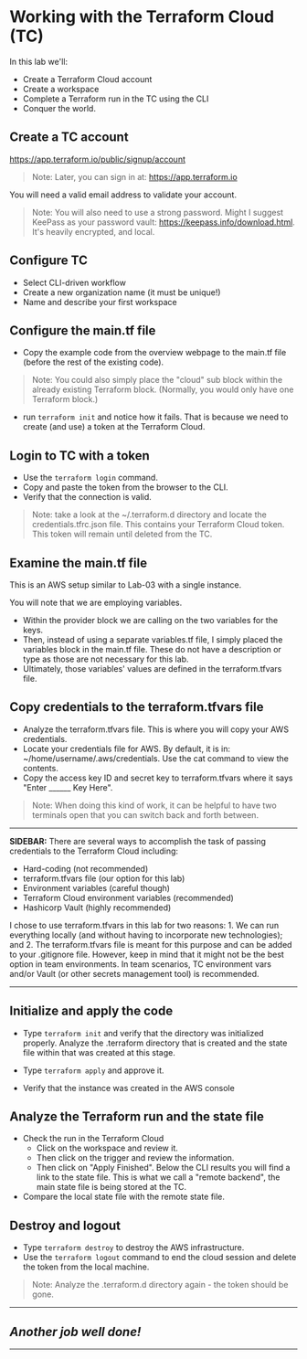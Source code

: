 # Working with the Terraform Cloud (TC)
In this lab we'll:
- Create a Terraform Cloud account
- Create a workspace
- Complete a Terraform run in the TC using the CLI
- Conquer the world.

## Create a TC account
https://app.terraform.io/public/signup/account 

> Note: Later, you can sign in at: https://app.terraform.io

You will need a valid email address to validate your account.

> Note: You will also need to use a strong password. Might I suggest KeePass as your password vault: https://keepass.info/download.html. It's heavily encrypted, and local.

## Configure TC
- Select CLI-driven workflow
- Create a new organization name (it must be unique!)
- Name and describe your first workspace

## Configure the main.tf file
- Copy the example code from the overview webpage to the main.tf file (before the rest of the existing code).
> Note: You could also simply place the "cloud" sub block within the already existing Terraform block. (Normally, you would only have one Terraform block.)

- run `terraform init` and notice how it fails. That is because we need to create (and use) a token at the Terraform Cloud.
  
## Login to TC with a token
- Use the `terraform login` command. 
- Copy and paste the token from the browser to the CLI.
- Verify that the connection is valid.

> Note: take a look at the ~/.terraform.d directory and locate the credentials.tfrc.json file. This contains your Terraform Cloud token. This token will remain until deleted from the TC.

## Examine the main.tf file
This is an AWS setup similar to Lab-03 with a single instance.

You will note that we are employing variables. 

- Within the provider block we are calling on the two variables for the keys. 
- Then, instead of using a separate variables.tf file, I simply placed the variables block in the main.tf file. These do not have a description or type as those are not necessary for this lab. 
- Ultimately, those variables' values are defined in the terraform.tfvars file. 

## Copy credentials to the terraform.tfvars file
- Analyze the terraform.tfvars file. This is where you will copy your AWS credentials.
- Locate your credentials file for AWS. By default, it is in:
  ~/home/username/.aws/credentials. Use the cat command to view the contents.
- Copy the access key ID and secret key to terraform.tfvars where it says "Enter ______ Key Here".

> Note: When doing this kind of work, it can be helpful to have two terminals open that you can switch back and forth between. 

---
  **SIDEBAR:** There are several ways to accomplish the task of passing credentials to the Terraform Cloud including: 
  - Hard-coding (not recommended)
  - terraform.tfvars file (our option for this lab)
  - Environment variables (careful though)
  - Terraform Cloud environment variables (recommended)
  - Hashicorp Vault (highly recommended)

  I chose to use terraform.tfvars in this lab for two reasons: 1. We can run everything locally (and without having to incorporate new technologies); and 2. The terraform.tfvars file is meant for this purpose and can be added to your .gitignore file. However, keep in mind that it might not be the best option in team environments. In team scenarios, TC environment vars and/or Vault (or other secrets management tool) is recommended. 

---

## Initialize and apply the code
- Type `terraform init` and verify that the directory was initialized properly. Analyze the .terraform directory that is created and the state file within that was created at this stage.

- Type `terraform apply` and approve it.
- Verify that the instance was created in the AWS console

## Analyze the Terraform run and the state file
- Check the run in the Terraform Cloud
  - Click on the workspace and review it.
  - Then click on the trigger and review the information.
  - Then click on "Apply Finished". Below the CLI results you will find a link to the state file. This is what we call a "remote backend", the main state file is being stored at the TC.
- Compare the local state file with the remote state file. 

## Destroy and logout
- Type `terraform destroy` to destroy the AWS infrastructure.
- Use the `terraform logout` command to end the cloud session and delete the token from the local machine.
  
> Note: Analyze the .terraform.d directory again - the token should be gone.

---
## *Another job well done!*
---